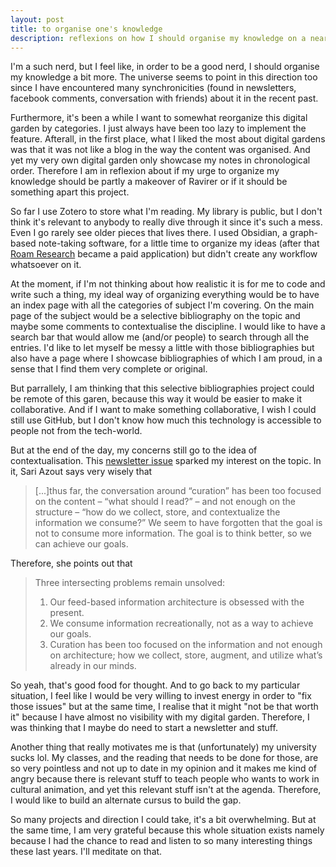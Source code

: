 ```yaml
---
layout: post
title: to organise one's knowledge
description: reflexions on how I should organise my knowledge on a near future
---
```



I'm a such nerd, but I feel like, in order to be a good nerd, I should organise my knowledge a bit more. The universe seems to point in this direction too since I have encountered many synchronicities (found in newsletters, facebook comments, conversation with friends) about it in the recent past. 

Furthermore, it's been a while I want to somewhat reorganize this digital garden by categories. I just always have been too lazy to implement the feature. Afterall, in the first place, what I liked the most about digital gardens was that it was not like a blog in the way the content was organised. And yet my very own digital garden only showcase my notes in chronological order. Therefore I am in reflexion about if my urge to organize my knowledge should be partly a makeover of Ravirer or if it should be something apart this project.

So far I use Zotero to store what I'm reading. My library is public, but I don't think it's relevant to anybody to really dive through it since it's such a mess. Even I go rarely see older pieces that lives there. I used Obsidian, a graph-based note-taking software, for a little time to organize my ideas (after that [Roam Research](https://roamresearch.com/) became a paid application) but didn't create any workflow whatsoever on it. 

At the moment, if I'm not thinking about how realistic it is for me to code and write such a thing, my ideal way of organizing everything would be to have an index page with all the categories of subject I'm covering. On the main page of the subject would be a selective bibliography on the topic and maybe some comments to contextualise the discipline. I would like to have a search bar that would allow me (and/or people) to search through all the entries. I'd like to let myself be messy a little with those bibliographies but also have a page where I showcase bibliographies of which I am proud, in a sense that I find them very complete or original.

But parrallely, I am thinking that this selective bibliographies project could be remote of this garen, because this way it would be easier to make it collaborative. And if I want to make something collaborative, I wish I could still use GitHub, but I don't know how much this technology is accessible to people not from the tech-world. 

But at the end of the day, my concerns still go to the idea of contextualisation. This [newsletter issue](https://sariazout.substack.com/p/check-your-pulse-55) sparked my interest on the topic. In it, Sari Azout says very wisely that 

> [...]thus far, the conversation around “curation” has been too focused on the content – “what should I read?” – and not enough on the structure – “how do we collect, store, and contextualize the information we consume?” We seem to have forgotten that the goal is not to consume more information. The goal is to think better, so we can achieve our goals. 

Therefore, she points out that

>Three intersecting problems remain unsolved: 
>1. Our feed-based information architecture is obsessed with the present.
>2. We consume information recreationally, not as a way to achieve our goals.
>3. Curation has been too focused on the information and not enough on architecture; how we collect, store, augment, and utilize what’s already in our minds. 


So yeah, that's good food for thought. And to go back to my particular situation, I feel like I would be very willing to invest energy in order to "fix those issues" but at the same time, I realise that it might "not be that worth it" because I have almost no visibility with my digital garden. Therefore, I was thinking that I maybe do need to start a newsletter and stuff. 

Another thing that really motivates me is that (unfortunately) my university sucks lol. My classes, and the reading that needs to be done for those, are so very pointless and not up to date in my opinion and it makes me kind of angry because there is relevant stuff to teach people who wants to work in cultural animation, and yet this relevant stuff isn't at the agenda. Therefore, I would like to build an alternate cursus to build the gap. 

So many projects and direction I could take, it's a bit overwhelming. But at the same time, I am very grateful because this whole situation exists namely because I had the chance to read and listen to so many interesting things
these last years. I'll meditate on that.

